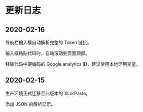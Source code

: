 # 更新日志

## 2020-02-16

导航栏输入框自动解析完整的 Token 链接。

输入框粘贴代码时，自动滚动到页面顶部。

移除代码中硬编码的 Google analytics ID，建议使用本地环境变量。

## 2020-02-15

生产环境正式迁移至此版本的 XLorPaste。

添加 JSON 的解析显示。
